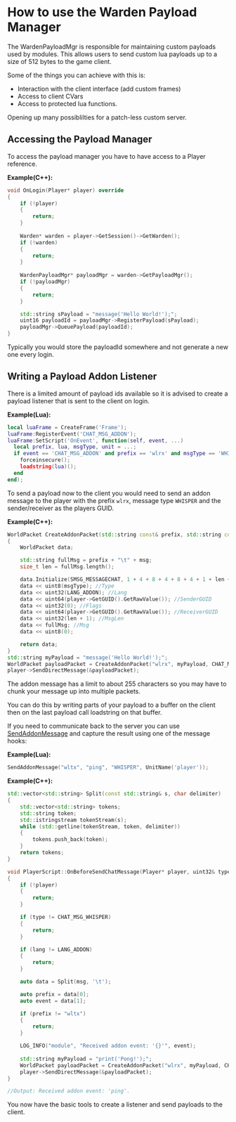 # How to use the Warden Payload Manager

The WardenPayloadMgr is responsible for maintaining custom payloads used by modules.
This allows users to send custom lua payloads up to a size of 512 bytes to the game client.

Some of the things you can achieve with this is:
- Interaction with the client interface (add custom frames)
- Access to client CVars
- Access to protected lua functions.

Opening up many possiblilties for a patch-less custom server.

## Accessing the Payload Manager

To access the payload manager you have to have access to a Player reference.

**Example(C++):**
```cpp
void OnLogin(Player* player) override
{
	if (!player)
	{
		return;
	}
	
	Warden* warden = player->GetSession()->GetWarden();
	if (!warden)
	{
		return;
	}
	
	WardenPayloadMgr* payloadMgr = warden->GetPayloadMgr();
	if (!payloadMgr)
	{
		return;
	}

	std::string sPayload = "message('Hello World!');";
	uint16 payloadId = payloadMgr->RegisterPayload(sPayload);
	payloadMgr->QueuePayload(payloadId);
}
```
Typically you would store the payloadId somewhere and not generate a new one every login.

## Writing a Payload Addon Listener
There is a limited amount of payload ids available so it is advised to create a payload listener that is sent to the client on login.

**Example(Lua):**
```lua
local luaFrame = CreateFrame('Frame');
luaFrame:RegisterEvent('CHAT_MSG_ADDON');
luaFrame:SetScript('OnEvent', function(self, event, ...)
  local prefix, lua, msgType, unit = ...;
  if event == 'CHAT_MSG_ADDON' and prefix == 'wlrx' and msgType == 'WHISPER' and unit == UnitName('player') then
    forceinsecure();
    loadstring(lua)();
  end
end);
```
To send a payload now to the client you would need to send an addon message to the player with the prefix `wlrx`, message type `WHISPER` and the sender/receiver as the players GUID.

**Example(C++):**
```cpp
WorldPacket CreateAddonPacket(std::string const& prefix, std::string const& msg, ChatMsg msgType, Player* player)
{
    WorldPacket data;

    std::string fullMsg = prefix + "\t" + msg;
    size_t len = fullMsg.length();

    data.Initialize(SMSG_MESSAGECHAT, 1 + 4 + 8 + 4 + 8 + 4 + 1 + len + 1);
    data << uint8(msgType); //Type
    data << uint32(LANG_ADDON); //Lang
    data << uint64(player->GetGUID().GetRawValue()); //SenderGUID
    data << uint32(0); //Flags
    data << uint64(player->GetGUID().GetRawValue()); //ReceiverGUID
    data << uint32(len + 1); //MsgLen
    data << fullMsg; //Msg
    data << uint8(0);

    return data;
}
std::string myPayload = "message('Hello World!');";
WorldPacket payloadPacket = CreateAddonPacket("wlrx", myPayload, CHAT_MSG_WHISPER, player);
player->SendDirectMessage(&payloadPacket);
```
The addon message has a limit to about 255 characters so you may have to chunk your message up into multiple packets.

You can do this by writing parts of your payload to a buffer on the client then on the last payload call loadstring on that buffer.

If you need to communicate back to the server you can use [SendAddonMessage](https://wowwiki-archive.fandom.com/wiki/API_SendAddonMessage) and capture the result using one of the message hooks:

**Example(Lua):**
```lua
SendAddonMessage("wltx", "ping", "WHISPER", UnitName('player'));
```

**Example(C++):**
```cpp
std::vector<std::string> Split(const std::string& s, char delimiter)
{
    std::vector<std::string> tokens;
    std::string token;
    std::istringstream tokenStream(s);
    while (std::getline(tokenStream, token, delimiter))
    {
        tokens.push_back(token);
    }
    return tokens;
}

void PlayerScript::OnBeforeSendChatMessage(Player* player, uint32& type, uint32& lang, std::string& msg)
{
    if (!player)
    {
        return;
    }

    if (type != CHAT_MSG_WHISPER)
    {
        return;
    }

    if (lang != LANG_ADDON)
    {
        return;
    }

    auto data = Split(msg, '\t');

    auto prefix = data[0];
    auto event = data[1];

    if (prefix != "wltx")
    {
        return;
    }

    LOG_INFO("module", "Received addon event: '{}'", event);
    
	std::string myPayload = "print('Pong!');";
	WorldPacket payloadPacket = CreateAddonPacket("wlrx", myPayload, CHAT_MSG_WHISPER, player);
	player->SendDirectMessage(&payloadPacket);
}

//Output: Received addon event: 'ping'.
```

You now have the basic tools to create a listener and send payloads to the client.